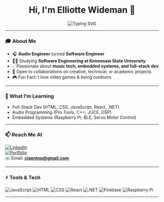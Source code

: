 <h1 align="center">Hi, I'm Elliotte Wideman 👋</h1>

<p align="center">
  <img src="https://readme-typing-svg.herokuapp.com?font=Fira+Code&size=24&pause=1000&color=00F7FF&center=true&vCenter=true&width=435&lines=Audio+Engineer+%7C+SWE+Student+at+KSU;Loves+Programming+%2B+Sound+Design;Learning+Full+Stack+Development+%26+DSP" alt="Typing SVG" />
</p>

---

### 🎓 About Me

- 🎧 **Audio Engineer** turned **Software Engineer**
- 👨‍💻 Studying **Software Engineering at Kennesaw State University**
- 💡 Passionate about **music tech, embedded systems, and full-stack dev**
- 🤝 Open to collaborations on creative, technical, or academic projects
- 🎮 Fun Fact: I love video games & being outdoors

---

### 🌱 What I’m Learning

- Full-Stack Dev (HTML, CSS, JavaScript, React, .NET)
- Audio Programming (Pro Tools, C++, JUCE, DSP)
- Embedded Systems (Raspberry Pi, BLE, Servo Motor Control)

---

### 📫 Reach Me At

[![LinkedIn](https://img.shields.io/badge/LinkedIn-elliottewideman007-blue?style=flat-square&logo=linkedin&logoColor=white)](https://www.linkedin.com/in/elliottewideman007/)  
[![Portfolio](https://img.shields.io/badge/Portfolio-eazyw96.github.io-blueviolet?style=flat-square&logo=github)](https://eazyw96.github.io/elliotte-resume/)  
✉️ Email: **ciaontop@gmail.com**

---

### ⚡ Tools & Tech

![JavaScript](https://img.shields.io/badge/JavaScript-F7DF1E?logo=javascript&logoColor=black&style=flat-square)
![HTML](https://img.shields.io/badge/HTML5-E34F26?logo=html5&logoColor=white&style=flat-square)
![CSS](https://img.shields.io/badge/CSS3-1572B6?logo=css3&logoColor=white&style=flat-square)
![React](https://img.shields.io/badge/React-20232A?logo=react&logoColor=61DAFB&style=flat-square)
![.NET](https://img.shields.io/badge/.NET-512BD4?logo=dotnet&logoColor=white&style=flat-square)
![Firebase](https://img.shields.io/badge/Firebase-FFCA28?logo=firebase&logoColor=black&style=flat-square)
![Raspberry Pi](https://img.shields.io/badge/Raspberry%20Pi-C51A4A?logo=raspberrypi&logoColor=white&style=flat-square)

---

<!---
EazyW96/EazyW96 is a ✨ special ✨ repository because its `README.md` (this file) appears on your GitHub profile.
You can click the Preview link to take a look at your changes.
--->
